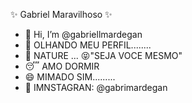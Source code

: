  ✨ Gabriel Maravilhoso ✨ 
- 👋 Hi, I’m @gabriellmardegan
- 👀 OLHANDO MEU PERFIL........
- 🌱 NATURE ...
  😝"SEJA VOCE MESMO"
- 😴 AMO DORMIR
- 😄 MIMADO SIM.........
- 🤩 IMNSTAGRAN: @gabrimardegan

<!---
gabriellmardegan/gabriellmardegan is a ✨ special ✨ repository because its `README.md` (this file) appears on your GitHub profile.
You can click the Preview link to take a look at your changes.
--->
